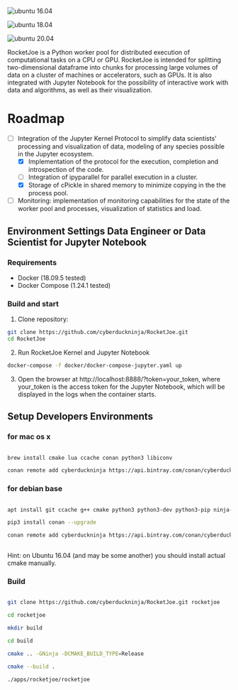 ![ubuntu 16.04](https://github.com/cyberduckninja/RocketJoe/workflows/ubuntu%2016.04/badge.svg)

![ubuntu 18.04](https://github.com/cyberduckninja/RocketJoe/workflows/ubuntu%2018.04/badge.svg)

![ubuntu 20.04](https://github.com/cyberduckninja/RocketJoe/workflows/ubuntu%2020.04/badge.svg)

RoсketJoe is a Python worker pool for distributed execution of computational tasks on a CPU or GPU. 
RocketJoe is intended for splitting two-dimensional dataframe into chunks for processing large volumes of data on a cluster of machines or accelerators, such as GPUs. 
It is also integrated with Jupyter Notebook for the possibility of interactive work with data and algorithms, as well as their visualization.

# Roadmap
- [ ] Integration of the Jupyter Kernel Protocol to simplify data scientists' processing and visualization of data, modeling of any species possible in the Jupyter ecosystem.
   - [x] Implementation of the protocol for the execution, completion and introspection of the code.
   - [ ] Integration of ipyparallel for parallel execution in a cluster.
   - [x] Storage of cPickle in shared memory to minimize copying in the the process pool.
- [ ] Monitoring: implementation of monitoring capabilities for the state of the worker pool and processes, visualization of statistics and load.

## Environment Settings Data Engineer or Data Scientist for Jupyter Notebook 

### Requirements
* Docker (18.09.5 tested)
* Docker Compose (1.24.1 tested)

### Build and start
1. Clone repository:
```bash
git clone https://github.com/cyberduckninja/RocketJoe.git
cd RocketJoe
```

2. Run RocketJoe Kernel and Jupyter Notebook
```bash
docker-compose -f docker/docker-compose-jupyter.yaml up
```

3. Open the browser at http://localhost:8888/?token=your_token, where your_token
is the access token for the Jupyter Notebook, which will be displayed in the
logs when the container starts.


## Setup Developers Environments 

### for mac os x 

```bash

brew install cmake lua ccache conan python3 libiconv

conan remote add cyberduckninja https://api.bintray.com/conan/cyberduckninja/conan

```
### for debian base

```bash

apt install git ccache g++ cmake python3 python3-dev python3-pip ninja-build

pip3 install conan --upgrade

conan remote add cyberduckninja https://api.bintray.com/conan/cyberduckninja/conan
 
```
Hint: on Ubuntu 16.04 (and may be some another) you should install actual cmake manually.

### Build 

```bash

git clone https://github.com/cyberduckninja/RocketJoe.git rocketjoe

cd rocketjoe

mkdir build

cd build

cmake .. -GNinja -DCMAKE_BUILD_TYPE=Release

cmake --build .

./apps/rocketjoe/rocketjoe 
 
```
